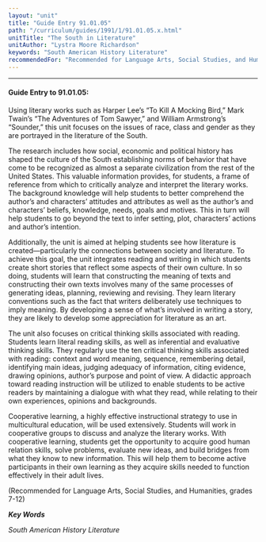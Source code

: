 ```yaml
---
layout: "unit"
title: "Guide Entry 91.01.05"
path: "/curriculum/guides/1991/1/91.01.05.x.html"
unitTitle: "The South in Literature"
unitAuthor: "Lystra Moore Richardson"
keywords: "South American History Literature"
recommendedFor: "Recommended for Language Arts, Social Studies, and Humanities, grades 7-12"
---
```

<body>
<hr/>
 <h4>
  Guide Entry to 91.01.05:
 </h4>
 Using literary works such as Harper Lee’s “To Kill A Mocking Bird,” Mark Twain’s “The Adventures of Tom Sawyer,” and William Armstrong’s “Sounder,” this unit focuses on the issues of race, class and gender as they are portrayed in the literature of the South.
 <p>
  The research includes how social, economic and political history has shaped the culture of the South establishing norms of behavior that have come to be recognized as almost a separate civilization from the rest of the United States. This valuable information provides, for students, a frame of reference from which to critically analyze and interpret the literary works. The background knowledge will help students to better comprehend the author’s and characters’ attitudes and attributes as well as the author’s and characters’ beliefs, knowledge, needs, goals and motives. This in turn will help students to go beyond the text to infer setting, plot, characters’ actions and author’s intention.
 </p>
 <p>
  Additionally, the unit is aimed at helping students see how literature is created—particularly the connections between society and literature. To achieve this goal, the unit integrates reading and writing in which students create short stories that reflect some aspects of their own culture. In so doing, students will learn that constructing the meaning of texts and constructing their own texts involves many of the same processes of generating ideas, planning, reviewing and revising. They learn literary conventions such as the fact that writers deliberately use techniques to imply meaning. By developing a sense of what’s involved in writing a story, they are likely to develop some appreciation for literature as an art.
 </p>
 <p>
  The unit also focuses on critical thinking skills associated with reading. Students learn literal reading skills, as well as inferential and evaluative thinking skills. They regularly use the ten critical thinking skills associated with reading: context and word meaning, sequence, remembering detail, identifying main ideas, judging adequacy of information, citing evidence, drawing opinions, author’s purpose and point of view. A didactic approach toward reading instruction will be utilized to enable students to be active readers by maintaining a dialogue with what they read, while relating to their own experiences, opinions and backgrounds.
 </p>
 <p>
  Cooperative learning, a highly effective instructional strategy to use in multicultural education, will be used extensively. Students will work in cooperative groups to discuss and analyze the literary works. With cooperative learning, students get the opportunity to acquire good human relation skills, solve problems, evaluate new ideas, and build bridges from what they know to new information. This will help them to become active participants in their own learning as they acquire skills needed to function effectively in their adult lives.
 </p>
 <p>
  (Recommended for Language Arts, Social Studies, and Humanities, grades 7-12)
 </p>
<p>
  <b>
   <i>
    Key Words
   </i>
  </b>
  <br/>
 </p>
 <p>
  <i>
   South American History Literature
  </i>
 </p>

</body>